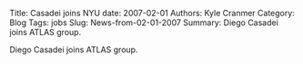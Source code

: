 Title: Casadei joins NYU
date: 2007-02-01
Authors: Kyle Cranmer
Category: Blog
Tags: jobs
Slug: News-from-02-01-2007
Summary:  Diego Casadei joins ATLAS group.
 

 Diego Casadei joins ATLAS group.
 